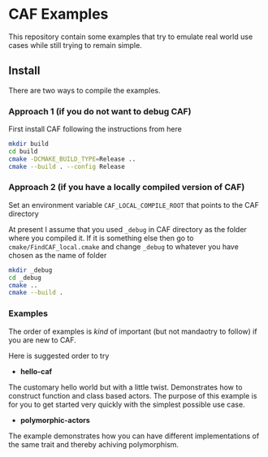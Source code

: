 
# CAF Examples

This repository contain some examples that try to emulate real world
use cases while still trying to remain simple.

## Install

There are two ways to compile the examples. 

### Approach 1 (if you do not want to debug CAF)

First install CAF following the instructions from here

```bash
mkdir build
cd build
cmake -DCMAKE_BUILD_TYPE=Release ..
cmake --build . --config Release
```

### Approach 2 (if you have a locally compiled version of CAF)

Set an environment variable `CAF_LOCAL_COMPILE_ROOT` that points to the CAF directory

At present I assume that you used `_debug` in CAF directory as the folder where you
compiled it. If it is something else then go to `cmake/FindCAF_local.cmake` and change
`_debug` to whatever you have chosen as the name of folder

```bash
mkdir _debug
cd _debug
cmake ..
cmake --build .
```

### Examples

The order of examples is *kind* of important (but not mandaotry to follow) if you are new to CAF.

Here is suggested order to try

* **hello-caf**

The customary hello world but with a little twist. Demonstrates how to construct function and
class based actors. The purpose of this example is for you to get started very quickly with the
simplest possible use case.

* **polymorphic-actors**

The example demonstrates how you can have different implementations of the same trait and 
thereby achiving polymorphism.